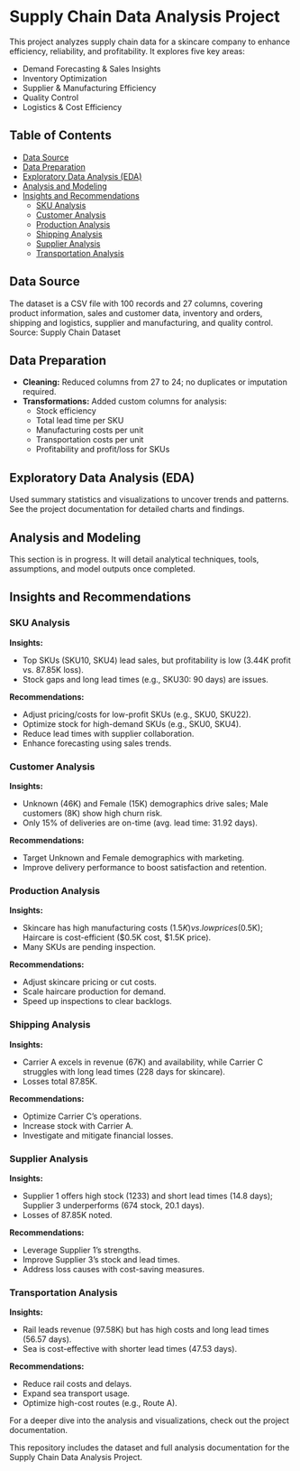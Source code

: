 # Supply Chain Data Analysis Project

This project analyzes supply chain data for a skincare company to enhance efficiency, reliability, and profitability. It explores five key areas:

- Demand Forecasting & Sales Insights
- Inventory Optimization
- Supplier & Manufacturing Efficiency
- Quality Control
- Logistics & Cost Efficiency

## Table of Contents

- [Data Source](#data-source)
- [Data Preparation](#data-preparation)
- [Exploratory Data Analysis (EDA)](#exploratory-data-analysis-eda)
- [Analysis and Modeling](#analysis-and-modeling)
- [Insights and Recommendations](#insights-and-recommendations)
  - [SKU Analysis](#sku-analysis)
  - [Customer Analysis](#customer-analysis)
  - [Production Analysis](#production-analysis)
  - [Shipping Analysis](#shipping-analysis)
  - [Supplier Analysis](#supplier-analysis)
  - [Transportation Analysis](#transportation-analysis)

## Data Source

The dataset is a CSV file with 100 records and 27 columns, covering product information, sales and customer data, inventory and orders, shipping and logistics, supplier and manufacturing, and quality control. Source: Supply Chain Dataset

## Data Preparation

- **Cleaning:** Reduced columns from 27 to 24; no duplicates or imputation required.
- **Transformations:** Added custom columns for analysis:
  - Stock efficiency
  - Total lead time per SKU
  - Manufacturing costs per unit
  - Transportation costs per unit
  - Profitability and profit/loss for SKUs

## Exploratory Data Analysis (EDA)

Used summary statistics and visualizations to uncover trends and patterns. See the project documentation for detailed charts and findings.

## Analysis and Modeling

This section is in progress. It will detail analytical techniques, tools, assumptions, and model outputs once completed.

## Insights and Recommendations

### SKU Analysis

**Insights:**

- Top SKUs (SKU10, SKU4) lead sales, but profitability is low (3.44K profit vs. 87.85K loss).
- Stock gaps and long lead times (e.g., SKU30: 90 days) are issues.

**Recommendations:**

- Adjust pricing/costs for low-profit SKUs (e.g., SKU0, SKU22).
- Optimize stock for high-demand SKUs (e.g., SKU0, SKU4).
- Reduce lead times with supplier collaboration.
- Enhance forecasting using sales trends.

### Customer Analysis

**Insights:**

- Unknown (46K) and Female (15K) demographics drive sales; Male customers (8K) show high churn risk.
- Only 15% of deliveries are on-time (avg. lead time: 31.92 days).

**Recommendations:**

- Target Unknown and Female demographics with marketing.
- Improve delivery performance to boost satisfaction and retention.

### Production Analysis

**Insights:**

- Skincare has high manufacturing costs ($1.5K) vs. low prices ($0.5K); Haircare is cost-efficient ($0.5K cost, $1.5K price).
- Many SKUs are pending inspection.

**Recommendations:**

- Adjust skincare pricing or cut costs.
- Scale haircare production for demand.
- Speed up inspections to clear backlogs.

### Shipping Analysis

**Insights:**

- Carrier A excels in revenue (67K) and availability, while Carrier C struggles with long lead times (228 days for skincare).
- Losses total 87.85K.

**Recommendations:**

- Optimize Carrier C’s operations.
- Increase stock with Carrier A.
- Investigate and mitigate financial losses.

### Supplier Analysis

**Insights:**

- Supplier 1 offers high stock (1233) and short lead times (14.8 days); Supplier 3 underperforms (674 stock, 20.1 days).
- Losses of 87.85K noted.

**Recommendations:**

- Leverage Supplier 1’s strengths.
- Improve Supplier 3’s stock and lead times.
- Address loss causes with cost-saving measures.

### Transportation Analysis

**Insights:**

- Rail leads revenue (97.58K) but has high costs and long lead times (56.57 days).
- Sea is cost-effective with shorter lead times (47.53 days).

**Recommendations:**

- Reduce rail costs and delays.
- Expand sea transport usage.
- Optimize high-cost routes (e.g., Route A).

For a deeper dive into the analysis and visualizations, check out the project documentation.

This repository includes the dataset and full analysis documentation for the Supply Chain Data Analysis Project.
